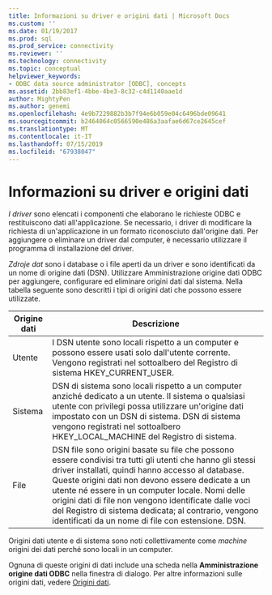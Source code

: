 ```yaml
---
title: Informazioni su driver e origini dati | Microsoft Docs
ms.custom: ''
ms.date: 01/19/2017
ms.prod: sql
ms.prod_service: connectivity
ms.reviewer: ''
ms.technology: connectivity
ms.topic: conceptual
helpviewer_keywords:
- ODBC data source administrator [ODBC], concepts
ms.assetid: 2bb83ef1-4bbe-4be3-8c32-c4d1140aae1d
author: MightyPen
ms.author: genemi
ms.openlocfilehash: 4e9b7229882b3b7f94e6b059e04c6496bde09641
ms.sourcegitcommit: b2464064c0566590e486a3aafae6d67ce2645cef
ms.translationtype: MT
ms.contentlocale: it-IT
ms.lasthandoff: 07/15/2019
ms.locfileid: "67938047"
---
```

# <a name="about-drivers-and-data-sources"></a>Informazioni su driver e origini dati
*I driver* sono elencati i componenti che elaborano le richieste ODBC e restituiscono dati all'applicazione. Se necessario, i driver di modificare la richiesta di un'applicazione in un formato riconosciuto dall'origine dati. Per aggiungere o eliminare un driver dal computer, è necessario utilizzare il programma di installazione del driver.  
  
 *Zdroje dat* sono i database o i file aperti da un driver e sono identificati da un nome di origine dati (DSN). Utilizzare Amministrazione origine dati ODBC per aggiungere, configurare ed eliminare origini dati dal sistema. Nella tabella seguente sono descritti i tipi di origini dati che possono essere utilizzate.  
  
|Origine dati|Descrizione|  
|-----------------|-----------------|  
|Utente|I DSN utente sono locali rispetto a un computer e possono essere usati solo dall'utente corrente. Vengono registrati nel sottoalbero del Registro di sistema HKEY_CURRENT_USER.|  
|Sistema|DSN di sistema sono locali rispetto a un computer anziché dedicato a un utente. Il sistema o qualsiasi utente con privilegi possa utilizzare un'origine dati impostato con un DSN di sistema. DSN di sistema vengono registrati nel sottoalbero HKEY_LOCAL_MACHINE del Registro di sistema.|  
|File|DSN file sono origini basate su file che possono essere condivisi tra tutti gli utenti che hanno gli stessi driver installati, quindi hanno accesso al database. Queste origini dati non devono essere dedicate a un utente né essere in un computer locale. Nomi delle origini dati di file non vengono identificate dalle voci del Registro di sistema dedicata; al contrario, vengono identificati da un nome di file con estensione. DSN.|  
  
 Origini dati utente e di sistema sono noti collettivamente come *machine* origini dei dati perché sono locali in un computer.  
  
 Ognuna di queste origini di dati include una scheda nella **Amministrazione origine dati ODBC** nella finestra di dialogo. Per altre informazioni sulle origini dati, vedere [Origini dati](../../odbc/reference/data-sources.md).
